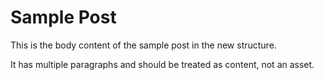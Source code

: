 # Sample Post

This is the body content of the sample post in the new structure.

It has multiple paragraphs and should be treated as content, not an asset.
